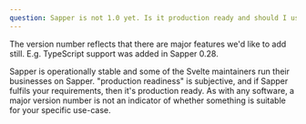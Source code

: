 ```yaml
---
question: Sapper is not 1.0 yet. Is it production ready and should I use it?
---
```


The version number reflects that there are major features we'd like to add still. E.g. TypeScript support was added in Sapper 0.28.

Sapper is operationally stable and some of the Svelte maintainers run their businesses on Sapper. "production readiness" is subjective, and if Sapper fulfils your requirements, then it's production ready. As with any software, a major version number is not an indicator of whether something is suitable for your specific use-case.
